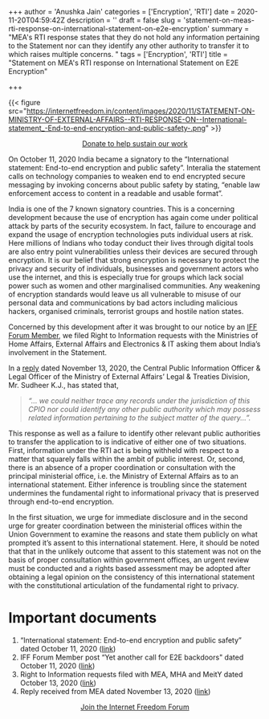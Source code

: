 +++
author = 'Anushka Jain'
categories = ['Encryption', 'RTI']
date = 2020-11-20T04:59:42Z
description = ''
draft = false
slug = 'statement-on-meas-rti-response-on-international-statement-on-e2e-encryption'
summary = "MEA's RTI response states that they do not hold any information pertaining to the Statement nor can they identify any other authority to transfer it to which raises multiple concerns. "
tags = ['Encryption', 'RTI']
title = "Statement on MEA's RTI response on International Statement on E2E Encryption"

+++


{{< figure src="https://internetfreedom.in/content/images/2020/11/STATEMENT-ON-MINISTRY-OF-EXTERNAL-AFFAIRS--RTI-RESPONSE-ON--International-statement_-End-to-end-encryption-and-public-safety-.png" >}}

<div style="text-align:center;">
    <a href="https://internetfreedom.in/donate/" class="button">Donate to help sustain our work</a>
</div>



On October 11, 2020 India became a signatory to the “International statement: End-to-end encryption and public safety”. Interalia the statement calls on technology companies to weaken end to end encrypted secure messaging by invoking concerns about public safety by stating, “enable law enforcement access to content in a readable and usable format”. 

India is one of the 7 known signatory countries. This is a concerning development because the use of encryption has again come under political attack by parts of the security ecosystem. In fact, failure to encourage and expand the usage of encryption technologies puts individual users at risk. Here millions of Indians who today conduct their lives through digital tools are also entry point vulnerabilities unless their devices are secured through encryption. It is our belief that strong encryption is necessary to protect the privacy and security of individuals, businesses and government actors who use the internet, and this is especially true for groups which lack social power such as women and other marginalised communities. Any weakening of encryption standards would leave us all vulnerable to misuse of our personal data and communications by bad actors including malicious hackers, organised criminals, terrorist groups and hostile nation states.

Concerned by this development after it was brought to our notice by an [IFF Forum Member](https://forum.internetfreedom.in/t/yet-another-call-for-e2e-backdoors/1444), we filed Right to Information requests with the Ministries of Home Affairs, External Affairs and Electronics & IT asking them about India’s involvement in the Statement. 

In a [reply](https://drive.google.com/file/d/1KVErwO-PbDIliYeVfWF8EANk3D7Er-d9/view?usp=sharing) dated November 13, 2020, the Central Public Information Officer & Legal Officer of the Ministry of External Affairs’ Legal & Treaties Division, Mr. Sudheer K.J., has stated that, 

> _“... we could neither trace any records under the jurisdiction of this CPIO nor could identify any other public authority which may possess related information pertaining to the subject matter of the query...”._ 

This response as well as a failure to identify other relevant public authorities to transfer the application to is indicative of either one of two situations. First, information under the RTI act is being withheld with respect to a matter that squarely falls within the ambit of public interest. Or, second, there is an absence of a proper coordination or consultation with the principal ministerial office, i.e. the Ministry of External Affairs as to an international statement. Either inference is troubling since the statement undermines the fundamental right to informational privacy that is preserved through end-to-end encryption. 

In the first situation, we urge for immediate disclosure and in the second urge for greater coordination between the ministerial offices within the Union Government to examine the reasons and state them publicly on what prompted it’s assent to this international statement. Here, it should be noted that that in the unlikely outcome that assent to this statement was not on the basis of proper consultation within government offices, an urgent review must be conducted and a rights based assessment may be adopted after obtaining a legal opinion on the consistency of this international statement with the constitutional articulation of the fundamental right to privacy. 

# Important documents

1. “International statement: End-to-end encryption and public safety” dated October 11, 2020 ([link](https://www.gov.uk/government/publications/international-statement-end-to-end-encryption-and-public-safety))
2. IFF Forum Member post “Yet another call for E2E backdoors" dated October 11, 2020 ([link](https://forum.internetfreedom.in/t/yet-another-call-for-e2e-backdoors/1444))
3. Right to Information requests filed with MEA, MHA and MeitY dated October 13, 2020 ([link](https://twitter.com/internetfreedom/status/1316027699039625218))
4. Reply received from MEA dated November 13, 2020 ([link](https://drive.google.com/file/d/1KVErwO-PbDIliYeVfWF8EANk3D7Er-d9/view?usp=sharing))



<div style="text-align:center;">
    <a href="https://forum.internetfreedom.in/" class="button">Join the Internet Freedom Forum</a>
</div>



